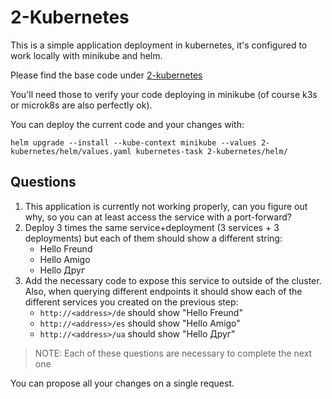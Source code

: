 
# 2-Kubernetes

This is a simple application deployment in kubernetes, it's configured to work locally with minikube and helm.

Please find the base code under [2-kubernetes](2-kubernetes)

You'll need those to verify your code deploying in minikube (of course k3s or microk8s are also perfectly ok).

You can deploy the current code and your changes with:

```
helm upgrade --install --kube-context minikube --values 2-kubernetes/helm/values.yaml kubernetes-task 2-kubernetes/helm/
```

## Questions

1. This application is currently not working properly, can you figure out why, so you can at least access the service with a port-forward?
2. Deploy 3 times the same service+deployment (3 services + 3 deployments) but each of them should show a different string:
   - Hello Freund
   - Hello Amigo
   - Hello Друг
3. Add the necessary code to expose this service to outside of the cluster. Also, when querying different endpoints it should show each of the different services you created on the previous step:
   - `http://<address>/de` should show "Hello Freund"
   - `http://<address>/es` should show "Hello Amigo"
   - `http://<address>/ua` should show "Hello Друг"

> NOTE: Each of these questions are necessary to complete the next one

You can propose all your changes on a single request.


